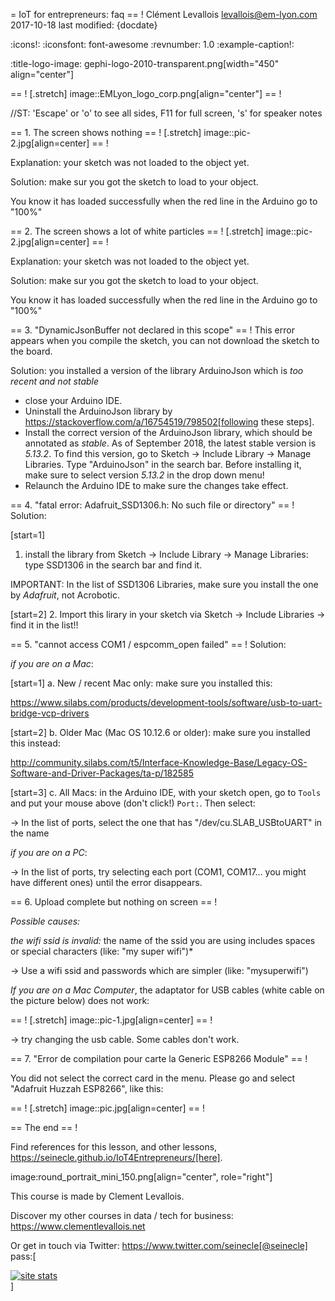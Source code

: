 = IoT for entrepreneurs: faq
== !
Clément Levallois <levallois@em-lyon.com>
2017-10-18
last modified: {docdate}

:icons!:
:iconsfont:   font-awesome
:revnumber: 1.0
:example-caption!:

:title-logo-image: gephi-logo-2010-transparent.png[width="450" align="center"]

== !
[.stretch]
image::EMLyon_logo_corp.png[align="center"]
== !


//ST: 'Escape' or 'o' to see all sides, F11 for full screen, 's' for speaker notes

== 1. The screen shows nothing
== !
[.stretch]
image::pic-2.jpg[align=center]
== !


Explanation: your sketch was not loaded to the object yet.

Solution: make sur you got the sketch to load to your object.

You know it has loaded successfully when the red line in the Arduino go to "100%"


== 2. The screen shows a lot of white particles
== !
[.stretch]
image::pic-2.jpg[align=center]
== !


Explanation: your sketch was not loaded to the object yet.

Solution: make sur you got the sketch to load to your object.

You know it has loaded successfully when the red line in the Arduino go to "100%"

== 3. "DynamicJsonBuffer not declared in this scope"
== !
This error appears when you compile the sketch, you can not download the sketch to the board.

Solution: you installed a version of the library ArduinoJson which is *too recent and not stable*

- close your Arduino IDE.
- Uninstall the ArduinoJson library by https://stackoverflow.com/a/16754519/798502[following these steps].
- Install the correct version of the ArduinoJson library, which should be annotated as *stable*.
As of September 2018, the latest stable version is *5.13.2*.
To find this version, go to Sketch -> Include Library -> Manage Libraries. Type "ArduinoJson" in the search bar.
Before installing it, make sure to select version *5.13.2* in the drop down menu!
- Relaunch the Arduino IDE to make sure the changes take effect.

== 4. "fatal error: Adafruit_SSD1306.h: No such file or directory"
== !
Solution:

[start=1]
1. install the library from Sketch -> Include Library -> Manage Libraries: type SSD1306 in the search bar and find it.

IMPORTANT: In the list of SSD1306 Libraries, make sure you install the one by *Adafruit*, not Acrobotic.

[start=2]
2. Import this lirary in your sketch via Sketch -> Include Libraries -> find it in the list!!

== 5. "cannot access COM1 / espcomm_open failed"
== !
Solution:

*if you are on a Mac*:

[start=1]
a. New / recent Mac only: make sure you installed this:

https://www.silabs.com/products/development-tools/software/usb-to-uart-bridge-vcp-drivers

[start=2]
b. Older Mac (Mac OS 10.12.6 or older): make sure you installed this instead:

http://community.silabs.com/t5/Interface-Knowledge-Base/Legacy-OS-Software-and-Driver-Packages/ta-p/182585

[start=3]
c. All Macs: in the Arduino IDE, with your sketch open, go to `Tools` and put your mouse above (don't click!) `Port:`. Then select:

-> In the list of ports, select the one that has "/dev/cu.SLAB_USBtoUART" in the name


*if you are on a PC*:

-> In the list of ports, try selecting each port (COM1, COM17... you might have different ones) until the error disappears.

== 6. Upload complete but nothing on screen
== !

*Possible causes:*

*the wifi ssid is invalid:* the name of the ssid you are using includes spaces or special characters (like: "my super wifi")*

-> Use a wifi ssid and passwords which are simpler (like: "mysuperwifi")

*If you are on a Mac Computer*, the adaptator for USB cables (white cable on the picture below) does not work:

== !
[.stretch]
image::pic-1.jpg[align=center]
== !


-> try changing the usb cable. Some cables don't work.

== 7. "Error de compilation pour carte la Generic ESP8266 Module"
== !

You did not select the correct card in the menu. Please go and select "Adafruit Huzzah ESP8266", like this:

== !
[.stretch]
image::pic.jpg[align=center]
== !



== The end
== !

Find references for this lesson, and other lessons, https://seinecle.github.io/IoT4Entrepreneurs/[here].

image:round_portrait_mini_150.png[align="center", role="right"]

This course is made by Clement Levallois.

Discover my other courses in data / tech for business: https://www.clementlevallois.net

Or get in touch via Twitter: https://www.twitter.com/seinecle[@seinecle]
pass:[    <!-- Start of StatCounter Code for Default Guide -->
    <script type="text/javascript">
        var sc_project = 11410058;
        var sc_invisible = 1;
        var sc_security = "11410058";
        var scJsHost = (("https:" == document.location.protocol) ?
            "https://secure." : "http://www.");
        document.write("<sc" + "ript type='text/javascript' src='" +
            scJsHost +
            "statcounter.com/counter/counter.js'></" + "script>");
    </script>
    <noscript><div class="statcounter"><a title="site stats"
    href="http://statcounter.com/" target="_blank"><img
    class="statcounter"
    src="//c.statcounter.com/11410058/0/11410058/1/" alt="site
    stats"></a></div></noscript>
    <!-- End of StatCounter Code for Default Guide -->]
